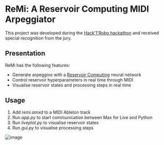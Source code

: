 # ReMi: A Reservoir Computing MIDI Arpeggiator

This project was developed during the [Hack'1'Robo hackathon](https://sites.google.com/view/hack1robo/projets) and received special recognition from the jury.

## Presentation

ReMi has the following features:
* Generate arpeggios with a [Reservoir Computing](https://en.wikipedia.org/wiki/Reservoir_computing)  neural network
* Control reservoir hyperparameters in real time through MIDI
* Visualise reservoir states and processing steps in real time

## Usage

1. Add  _remi.amxd_ to a MIDI Ableton track
2. Run _app.py_ to start communication between Max for Live and Python
3. Run _liveplot.py_ to visualise reservoir states
4. Run _gui.py_ to visualise processing steps

![image](https://github.com/HugoChateauLaurent/remi/assets/26091283/7dc9542b-a040-4572-b4d6-b8a20356d439)
